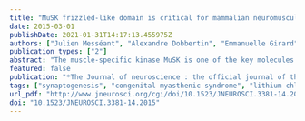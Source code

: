 ```yaml
---
title: "MuSK frizzled-like domain is critical for mammalian neuromuscular junction formation and maintenance."
date: 2015-03-01
publishDate: 2021-01-31T14:17:13.455975Z
authors: ["Julien Messéant", "Alexandre Dobbertin", "Emmanuelle Girard", "Perrine Delers", "Marin Manuel", "Francesca Mangione", "Alain Schmitt", "Dominique Le Denmat", "Jordi Molgó", "Daniel Zytnicki", "Laurent Schaeffer", "Claire Legay", "Laure Strochlic"]
publication_types: ["2"]
abstract: "The muscle-specific kinase MuSK is one of the key molecules orchestrating neuromuscular junction (NMJ) formation. MuSK interacts with the Wnt morphogens, through its Frizzled-like domain (cysteine-rich domain [CRD]). Dysfunction of MuSK CRD in patients has been recently associated with the onset of myasthenia, common neuromuscular disorders mainly characterized by fatigable muscle weakness. However, the physiological role of Wnt-MuSK interaction in NMJ formation and function remains to be elucidated. Here, we demonstrate that the CRD deletion of MuSK in mice caused profound defects of both muscle prepatterning, the first step of NMJ formation, and synapse differentiation associated with a drastic deficit in AChR clusters and excessive growth of motor axons that bypass AChR clusters. Moreover, adult MuSKΔCRD mice developed signs of congenital myasthenia, including severe NMJs dismantlement, muscle weakness, and fatigability. We also report, for the first time, the beneficial effects of lithium chloride, a reversible inhibitor of the glycogen synthase kinase-3, that rescued NMJ defects in MuSKΔCRD mice and therefore constitutes a novel therapeutic reagent for the treatment of neuromuscular disorders linked to Wnt-MuSK signaling pathway deficiency. Together, our data reveal that MuSK CRD is critical for NMJ formation and plays an unsuspected role in NMJ maintenance in adulthood."
featured: false
publication: "*The Journal of neuroscience : the official journal of the Society for Neuroscience*"
tags: ["synaptogenesis", "congenital myasthenic syndrome", "lithium chloride", "MuSK", "neuromuscular junction", "Wnt"]
url_pdf: "http://www.jneurosci.org/cgi/doi/10.1523/JNEUROSCI.3381-14.2015"
doi: "10.1523/JNEUROSCI.3381-14.2015"
---
```


